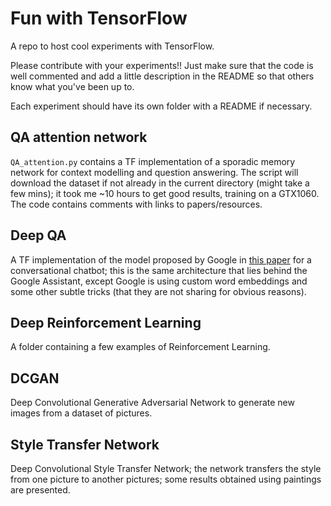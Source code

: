 # Fun with TensorFlow

A repo to host cool experiments with TensorFlow.

Please contribute with your experiments!!
Just make sure that the code is well commented and add a little description in the README so that others know what you've been up to.

Each experiment should have its own folder with a README if necessary.

## QA attention network

`QA_attention.py` contains a TF implementation of a sporadic memory network for context modelling and question answering. The script will download the dataset if not already in the current directory (might take a few mins); it took me ~10 hours to get good results, training on a GTX1060. The code contains comments with links to papers/resources.

## Deep QA

A TF implementation of the model proposed by Google in [this paper](http://arxiv.org/abs/1506.05869) for a conversational chatbot; this is the same architecture that lies behind the Google Assistant, except Google is using custom word embeddings and some other subtle tricks (that they are not sharing for obvious reasons).

## Deep Reinforcement Learning

A folder containing a few examples of Reinforcement Learning.

## DCGAN

Deep Convolutional Generative Adversarial Network to generate new images from a dataset of pictures.

## Style Transfer Network

Deep Convolutional Style Transfer Network; the network transfers the style from one picture to another pictures; some results obtained using paintings are presented.
